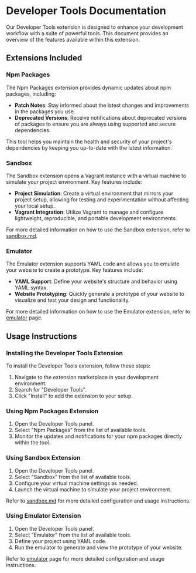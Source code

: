 # Developer Tools Documentation

Our Developer Tools extension is designed to enhance your development workflow with a suite of powerful tools. This document provides an overview of the features available within this extension.

## Extensions Included

### Npm Packages

The Npm Packages extension provides dynamic updates about npm packages, including:

- **Patch Notes**: Stay informed about the latest changes and improvements in the packages you use.
- **Deprecated Versions**: Receive notifications about deprecated versions of packages to ensure you are always using supported and secure dependencies.

This tool helps you maintain the health and security of your project's dependencies by keeping you up-to-date with the latest information.

### Sandbox

The Sandbox extension opens a Vagrant instance with a virtual machine to simulate your project environment. Key features include:

- **Project Simulation**: Create a virtual environment that mirrors your project setup, allowing for testing and experimentation without affecting your local setup.
- **Vagrant Integration**: Utilize Vagrant to manage and configure lightweight, reproducible, and portable development environments.

For more detailed information on how to use the Sandbox extension, refer to [sandbox.md](sandbox.md).

### Emulator

The Emulator extension supports YAML code and allows you to emulate your website to create a prototype. Key features include:

- **YAML Support**: Define your website's structure and behavior using YAML syntax.
- **Website Prototyping**: Quickly generate a prototype of your website to visualize and test your design and functionality.

For more detailed information on how to use the Emulator extension, refer to [emulator](emulator-usage.md) page.

## Usage Instructions

### Installing the Developer Tools Extension

To install the Developer Tools extension, follow these steps:

1. Navigate to the extension marketplace in your development environment.
2. Search for "Developer Tools".
3. Click "Install" to add the extension to your setup.

### Using Npm Packages Extension

1. Open the Developer Tools panel.
2. Select "Npm Packages" from the list of available tools.
3. Monitor the updates and notifications for your npm packages directly within the tool.

### Using Sandbox Extension

1. Open the Developer Tools panel.
2. Select "Sandbox" from the list of available tools.
3. Configure your virtual machine settings as needed.
4. Launch the virtual machine to simulate your project environment.

Refer to [sandbox.md](sandbox.md) for more detailed configuration and usage instructions.

### Using Emulator Extension

1. Open the Developer Tools panel.
2. Select "Emulator" from the list of available tools.
3. Define your project using YAML code.
4. Run the emulator to generate and view the prototype of your website.

Refer to [emulator](emulator-usage.md) page for more detailed configuration and usage instructions.


